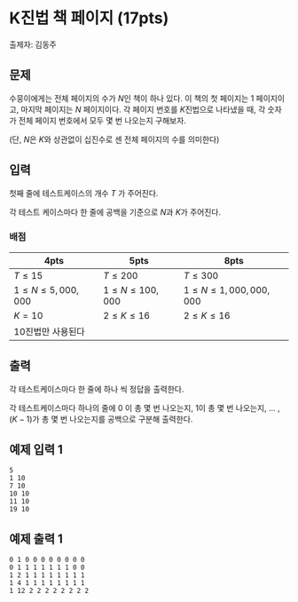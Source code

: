 # K진법 책 페이지 (17pts)

출제자: 김동주

## 문제

수뭉이에게는 전체 페이지의 수가 $N$인 책이 하나 있다. 이 책의 첫 페이지는 $1$ 페이지이고, 마지막 페이지는 $N$ 페이지이다. 각 페이지 번호를 $K$진법으로 나타냈을 때, 각 숫자가 전체 페이지 번호에서 모두 몇 번 나오는지 구해보자.

(단, $N$은 $K$와 상관없이 십진수로 센 전체 페이지의 수를 의미한다)

## 입력

첫째 줄에 테스트케이스의 개수 $T$ 가 주어진다.

각 테스트 케이스마다 한 줄에 공백을 기준으로 $N$과 $K$가 주어진다.

### 배점

| 4pts                      | 5pts                    | 8pts                          |
| ------------------------- | ----------------------- | ----------------------------- |
| $T \leq 15$               | $T \leq 200$            | $T \leq 300$                  |
| $1 \leq N \leq 5,000,000$ | $1 \leq N \leq 100,000$ | $1 \leq N \leq 1,000,000,000$ |
| $K = 10$                  | $2 \leq K \leq 16$      | $2 \leq K \leq 16$            |
| 10진법만 사용된다         |                         |                               |

## 출력

각 테스트케이스마다 한 줄에 하나 씩 정답을 출력한다.

각 테스트케이스마다 하나의 줄에 $0$ 이 총 몇 번 나오는지, $1$이 총 몇 번 나오는지, … , $(K-1)$가 총 몇 번 나오는지를 공백으로 구분해 출력한다.

## 예제 입력 1

```
5
1 10
7 10
10 10
11 10
19 10
```

## 예제 출력 1

```
0 1 0 0 0 0 0 0 0 0
0 1 1 1 1 1 1 1 0 0
1 2 1 1 1 1 1 1 1 1
1 4 1 1 1 1 1 1 1 1
1 12 2 2 2 2 2 2 2 2
```
